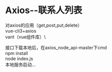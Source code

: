 # Axios--联系人列表
对axios的应用（get,post,put,delete）\
vue-cli3+axios\
vant（vue组件库）\



接口下载本地后，在axios_node_api-master下cmd\
npm install \
node index.js\
本地服务启动...
